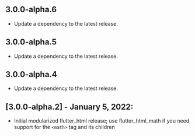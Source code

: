 ## 3.0.0-alpha.6

 - Update a dependency to the latest release.

## 3.0.0-alpha.5

 - Update a dependency to the latest release.

## 3.0.0-alpha.4

 - Update a dependency to the latest release.

## [3.0.0-alpha.2] - January 5, 2022:
* Initial modularized flutter_html release; use flutter_html_math if you need support for the `<math>` tag and its children 
